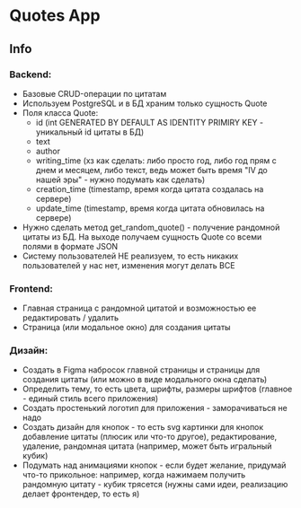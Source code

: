 # Quotes App

## Info

### Backend:

- Базовые CRUD-операции по цитатам
- Используем PostgreSQL и в БД храним только сущность Quote
- Поля класса Quote:
  - id (int GENERATED BY DEFAULT AS IDENTITY PRIMIRY KEY - уникальный id цитаты в БД)
  - text
  - author
  - writing_time (хз как сделать: либо просто год, либо год прям с днем и месяцем, либо текст, ведь может быть время "IV до нашей эры" - нужно подумать как сделать)
  - creation_time (timestamp, время когда цитата создалась на сервере)
  - update_time (timestamp, время когда цитата обновилась на сервере)
- Нужно сделать метод get_random_quote() - получение рандомной цитаты из БД. На выходе получаем сущность Quote со всеми полями в формате JSON
- Систему пользователей НЕ реализуем, то есть никаких пользователей у нас нет, изменения могут делать ВСЕ

### Frontend:

- Главная страница с рандомной цитатой и возможностью ее редактировать / удалить
- Страница (или модальное окно) для создания цитаты

### Дизайн:

- Создать в Figma набросок главной страницы и страницы для создания цитаты (или можно в виде модального окна сделать)
- Определить тему, то есть цвета, шрифты, размеры шрифтов (главное - единый стиль всего приложения)
- Создать простенький логотип для приложения - заморачиваться не надо
- Создать дизайн для кнопок - то есть svg картинки для кнопок добавление цитаты (плюсик или что-то другое), редактирование, удаление, рандомная цитата (например, может быть игральный кубик)
- Подумать над анимациями кнопок - если будет желание, придумай что-то прикольное: например, когда нажимаем получить рандомную цитату - кубик трясется (нужны сами идеи, реализацию делает фронтендер, то есть я)
